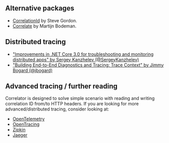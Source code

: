 ## Alternative packages

- [CorrelationId](https://www.nuget.org/packages/CorrelationId/) by Steve Gordon.
- [Correlate](https://www.nuget.org/packages/Correlate.AspNetCore/) by Martijn Bodeman.

## Distributed tracing

- ["Improvements in .NET Core 3.0 for troubleshooting and monitoring distributed apps" by Sergey Kanzhelev (@SergeyKanzhelev)](https://devblogs.microsoft.com/aspnet/improvements-in-net-core-3-0-for-troubleshooting-and-monitoring-distributed-apps/)
- ["Building End-to-End Diagnostics and Tracing: Trace Context" by Jimmy Bogard (@jbogard)](https://jimmybogard.com/building-end-to-end-diagnostics-and-tracing-a-primer-trace-context/)

## Advanced tracing / further reading

Correlator is designed to solve simple scenario with reading and writing correlation ID from/to HTTP headers.
If you are looking for more advanced/distributed tracing, consider looking at:

- [OpenTelemetry](https://opentelemetry.io/)
- [OpenTracing](https://opentracing.io/)
- [Zipkin](https://zipkin.io/)
- [Jaeger](https://www.jaegertracing.io/)
